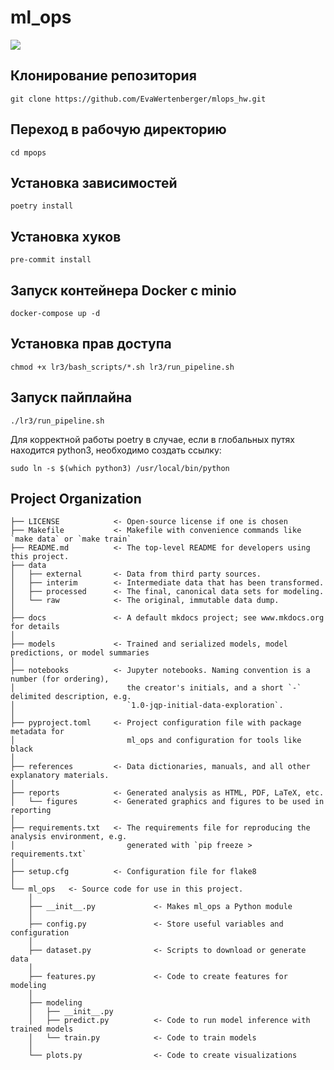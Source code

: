 # ml_ops

<a target="_blank" href="https://cookiecutter-data-science.drivendata.org/">
    <img src="https://img.shields.io/badge/CCDS-Project%20template-328F97?logo=cookiecutter" />
</a>

## Клонирование репозитория

```
git clone https://github.com/EvaWertenberger/mlops_hw.git
```

## Переход в рабочую директорию

```
cd mpops
```

## Установка зависимостей

```
poetry install
```

## Установка хуков

```
pre-commit install
```

## Запуск контейнера Docker с minio

```
docker-compose up -d
```

## Установка прав доступа

```
chmod +x lr3/bash_scripts/*.sh lr3/run_pipeline.sh
```

## Запуск пайплайна

```
./lr3/run_pipeline.sh
```
Для корректной работы poetry в случае, если в глобальных путях находится python3, необходимо создать ссылку:

```
sudo ln -s $(which python3) /usr/local/bin/python
```

## Project Organization

```
├── LICENSE            <- Open-source license if one is chosen
├── Makefile           <- Makefile with convenience commands like `make data` or `make train`
├── README.md          <- The top-level README for developers using this project.
├── data
│   ├── external       <- Data from third party sources.
│   ├── interim        <- Intermediate data that has been transformed.
│   ├── processed      <- The final, canonical data sets for modeling.
│   └── raw            <- The original, immutable data dump.
│
├── docs               <- A default mkdocs project; see www.mkdocs.org for details
│
├── models             <- Trained and serialized models, model predictions, or model summaries
│
├── notebooks          <- Jupyter notebooks. Naming convention is a number (for ordering),
│                         the creator's initials, and a short `-` delimited description, e.g.
│                         `1.0-jqp-initial-data-exploration`.
│
├── pyproject.toml     <- Project configuration file with package metadata for 
│                         ml_ops and configuration for tools like black
│
├── references         <- Data dictionaries, manuals, and all other explanatory materials.
│
├── reports            <- Generated analysis as HTML, PDF, LaTeX, etc.
│   └── figures        <- Generated graphics and figures to be used in reporting
│
├── requirements.txt   <- The requirements file for reproducing the analysis environment, e.g.
│                         generated with `pip freeze > requirements.txt`
│
├── setup.cfg          <- Configuration file for flake8
│
└── ml_ops   <- Source code for use in this project.
    │
    ├── __init__.py             <- Makes ml_ops a Python module
    │
    ├── config.py               <- Store useful variables and configuration
    │
    ├── dataset.py              <- Scripts to download or generate data
    │
    ├── features.py             <- Code to create features for modeling
    │
    ├── modeling                
    │   ├── __init__.py 
    │   ├── predict.py          <- Code to run model inference with trained models          
    │   └── train.py            <- Code to train models
    │
    └── plots.py                <- Code to create visualizations
```
